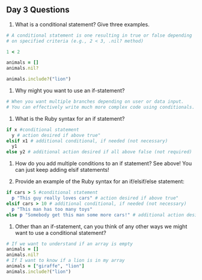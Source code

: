 ## Day 3 Questions

1. What is a conditional statement? Give three examples.
```ruby
# A conditional statement is one resulting in true or false depending
# on specified criteria (e.g., 2 < 3, .nil? method)

1 < 2

animals = []
animals.nil?

animals.include?("lion")
```

1. Why might you want to use an if-statement?

```ruby
# When you want multiple branches depending on user or data input.
# You can effectively write much more complex code using conditionals.
```

1. What is the Ruby syntax for an if statement?
```ruby
if x #conditional statement
  y # action desired if above true"
elsif x1 # additional conditional, if needed (not necessary)
  y1
else y2 # additional action desired if all above false (not required)
```

1. How do you add multiple conditions to an if statement?
   See above! You can just keep adding elsif statements!

1. Provide an example of the Ruby syntax for an if/elsif/else statement:
```ruby
if cars > 5 #conditional statement
  p "This guy really loves cars" # action desired if above true"
elsif cars > 10 # additional conditional, if needed (not necessary)
  p "This man has too many toys"
else p "Somebody get this man some more cars!" # additional action desired if all above false (not required)
```   

1. Other than an if-statement, can you think of any other ways we might want to use a conditional statement?
```ruby
# If we want to understand if an array is empty
animals = []
animals.nil?
# If I want to know if a lion is in my array
animals = ["giraffe", "lion"]
animals.include?("lion")
